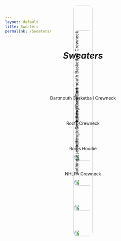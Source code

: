 ```yaml
---
layout: default
title: Sweaters
permalink: /Sweaters/
---
```


<div style="text-align: center;">
	<h1 style="margin-top: 40px; margin-bottom: 40px"><i>Sweaters</i></h1>

<div style="display: grid; grid-template-columns: repeat(auto-fit, minmax(250px, 1fr)); gap:20px;">

<a href="/Dartmouth/" style="text-align: center; text-decoration: none;">
	<img src="/assets/images/sweaters-dartmouth.png" alt="Green and Grey Dartmouth Basketball Crewneck" style="width: 100%; border-radius: 12px; transform: rotate(270deg);">
	<p style="margin-top: 10px;">Dartmouth Basketball Crewneck</p>
</a>


<a href="/Roots1/" style="text-align: center; text-decoration: none;">
	<img src="/assets/images/sweaters-roots.png" alt="nothingtoseehere" style="width: 100%; border-radius: 12px; transform: rotate(270deg)">
	<p style="margin-top: 10px;">Roots Crewneck</p>
</a>

<a href="/Roots2/" style="text-align: center; text-decoration: none;">
	<img src="/assets/images/sweaters-roots1.png" alt="nothingtoseehere" style="width: 100%; border-radius: 12px;transform: rotate(270deg)">
	<p style="margin-top: 10px;">Roots Hoodie</p>
</a>

<a href="/NHLPA/" style="text-align: center; text-decoration: none;">
	<img src="/assets/images/sweaters-nhl.png" alt="nothingtoseehere" style="width: 100%; border-radius: 12px;transform: rotate(270deg)">
	<p style="margin-top: 10px;">NHLPA Crewneck</p>
</a>
